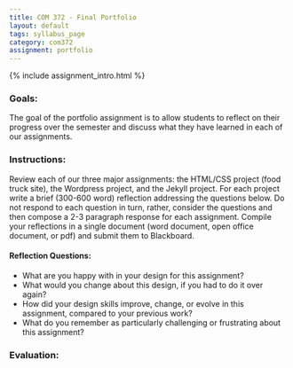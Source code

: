 ```yaml
---
title: COM 372 - Final Portfolio
layout: default
tags: syllabus_page
category: com372
assignment: portfolio
---
```


{% include assignment_intro.html %}

### Goals:
The goal of the portfolio assignment is to allow students to reflect on their progress over the semester and discuss what they have learned in each of our assignments.

### Instructions:
Review each of our three major assignments: the HTML/CSS project (food truck site), the Wordpress project, and the Jekyll project. For each project write a brief (300-600 word) reflection addressing the questions below. Do not respond to each question in turn, rather, consider the questions and then compose a 2-3 paragraph response for each assignment. Compile your reflections in a single document (word document, open office document, or pdf) and submit them to Blackboard.

#### Reflection Questions:
* What are you happy with in your design for this assignment?
* What would you change about this design, if you had to do it over again?
* How did your design skills improve, change, or evolve in this assignment, compared to your previous work?
* What do you remember as particularly challenging or frustrating about this assignment?

### Evaluation:
